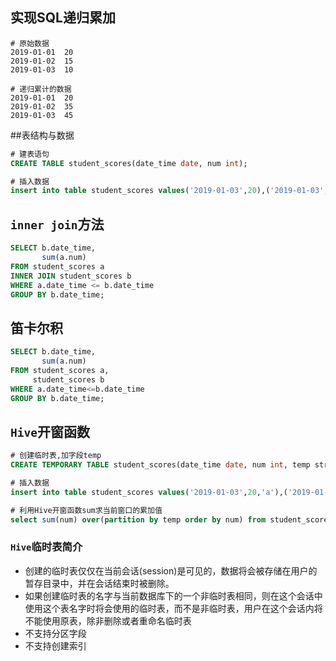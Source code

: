 ## 实现SQL递归累加
```
# 原始数据
2019-01-01  20
2019-01-02  15
2019-01-03  10

# 递归累计的数据
2019-01-01  20
2019-01-02  35
2019-01-03  45
```
##表结构与数据

```sql
# 建表语句
CREATE TABLE student_scores(date_time date, num int);

# 插入数据
insert into table student_scores values('2019-01-03',20),('2019-01-03',15),('2019-01-03',10);
```

## `inner join`方法
```sql
SELECT b.date_time,
       sum(a.num)
FROM student_scores a
INNER JOIN student_scores b
WHERE a.date_time <= b.date_time
GROUP BY b.date_time;
```

## 笛卡尔积
```sql
SELECT b.date_time,
       sum(a.num)
FROM student_scores a,
     student_scores b
WHERE a.date_time<=b.date_time
GROUP BY b.date_time;
```

## `Hive`开窗函数
```sql
# 创建临时表,加字段temp
CREATE TEMPORARY TABLE student_scores(date_time date, num int, temp string);

# 插入数据
insert into table student_scores values('2019-01-03',20,'a'),('2019-01-03',15,'a'),('2019-01-03',10,'a');

# 利用Hive开窗函数sum求当前窗口的累加值
select sum(num) over(partition by temp order by num) from student_scores
```
### `Hive`临时表简介
- 创建的临时表仅仅在当前会话(session)是可见的，数据将会被存储在用户的暂存目录中，并在会话结束时被删除。
- 如果创建临时表的名字与当前数据库下的一个非临时表相同，则在这个会话中使用这个表名字时将会使用的临时表，而不是非临时表，用户在这个会话内将不能使用原表，除非删除或者重命名临时表
- 不支持分区字段
- 不支持创建索引
